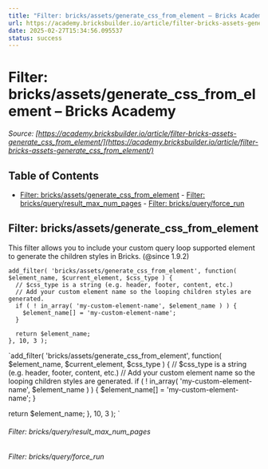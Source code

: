 ```yaml
---
title: "Filter: bricks/assets/generate_css_from_element – Bricks Academy"
url: https://academy.bricksbuilder.io/article/filter-bricks-assets-generate_css_from_element/
date: 2025-02-27T15:34:56.095537
status: success
---
```


# Filter: bricks/assets/generate_css_from_element – Bricks Academy

*Source: [https://academy.bricksbuilder.io/article/filter-bricks-assets-generate_css_from_element/](https://academy.bricksbuilder.io/article/filter-bricks-assets-generate_css_from_element/)*

## Table of Contents

- [Filter: bricks/assets/generate_css_from_element](#filter-bricksassetsgeneratecssfromelement)
        - [Filter: bricks/query/result_max_num_pages](#filter-bricksqueryresultmaxnumpages)
        - [Filter: bricks/query/force_run](#filter-bricksqueryforcerun)

## Filter: bricks/assets/generate_css_from_element

This filter allows you to include your custom query loop supported element to generate the children styles in Bricks. (@since 1.9.2)

```
add_filter( 'bricks/assets/generate_css_from_element', function( $element_name, $current_element, $css_type ) {
  // $css_type is a string (e.g. header, footer, content, etc.)
  // Add your custom element name so the looping children styles are generated.
  if ( ! in_array( 'my-custom-element-name', $element_name ) ) {
    $element_name[] = 'my-custom-element-name';
  }

  return $element_name;
}, 10, 3 ); 
```

`add_filter( 'bricks/assets/generate_css_from_element', function( $element_name, $current_element, $css_type ) {
  // $css_type is a string (e.g. header, footer, content, etc.)
  // Add your custom element name so the looping children styles are generated.
  if ( ! in_array( 'my-custom-element-name', $element_name ) ) {
    $element_name[] = 'my-custom-element-name';
  }

  return $element_name;
}, 10, 3 ); `

###### Filter: bricks/query/result_max_num_pages

###### Filter: bricks/query/force_run

